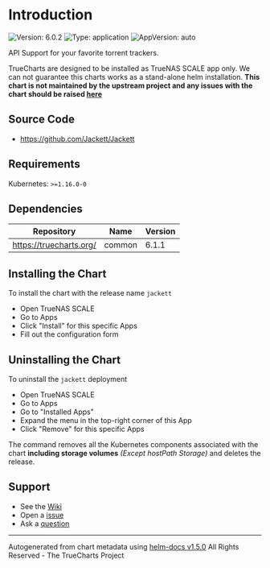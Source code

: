 # Introduction

![Version: 6.0.2](https://img.shields.io/badge/Version-6.0.2-informational?style=flat-square) ![Type: application](https://img.shields.io/badge/Type-application-informational?style=flat-square) ![AppVersion: auto](https://img.shields.io/badge/AppVersion-auto-informational?style=flat-square)

API Support for your favorite torrent trackers.

TrueCharts are designed to be installed as TrueNAS SCALE app only. We can not guarantee this charts works as a stand-alone helm installation.
**This chart is not maintained by the upstream project and any issues with the chart should be raised [here](https://github.com/truecharts/apps/issues/new/choose)**

## Source Code

* <https://github.com/Jackett/Jackett>

## Requirements

Kubernetes: `>=1.16.0-0`

## Dependencies

| Repository | Name | Version |
|------------|------|---------|
| https://truecharts.org/ | common | 6.1.1 |

## Installing the Chart

To install the chart with the release name `jackett`

- Open TrueNAS SCALE
- Go to Apps
- Click "Install" for this specific Apps
- Fill out the configuration form

## Uninstalling the Chart

To uninstall the `jackett` deployment

- Open TrueNAS SCALE
- Go to Apps
- Go to "Installed Apps"
- Expand the menu in the top-right corner of this App
- Click "Remove" for this specific Apps

The command removes all the Kubernetes components associated with the chart **including storage volumes** _(Except hostPath Storage)_ and deletes the release.

## Support

- See the [Wiki](https://truecharts.org)
- Open a [issue](https://github.com/truecharts/apps/issues/new/choose)
- Ask a [question](https://github.com/truecharts/apps/discussions)

----------------------------------------------
Autogenerated from chart metadata using [helm-docs v1.5.0](https://github.com/norwoodj/helm-docs/releases/v1.5.0)
All Rights Reserved - The TrueCharts Project
